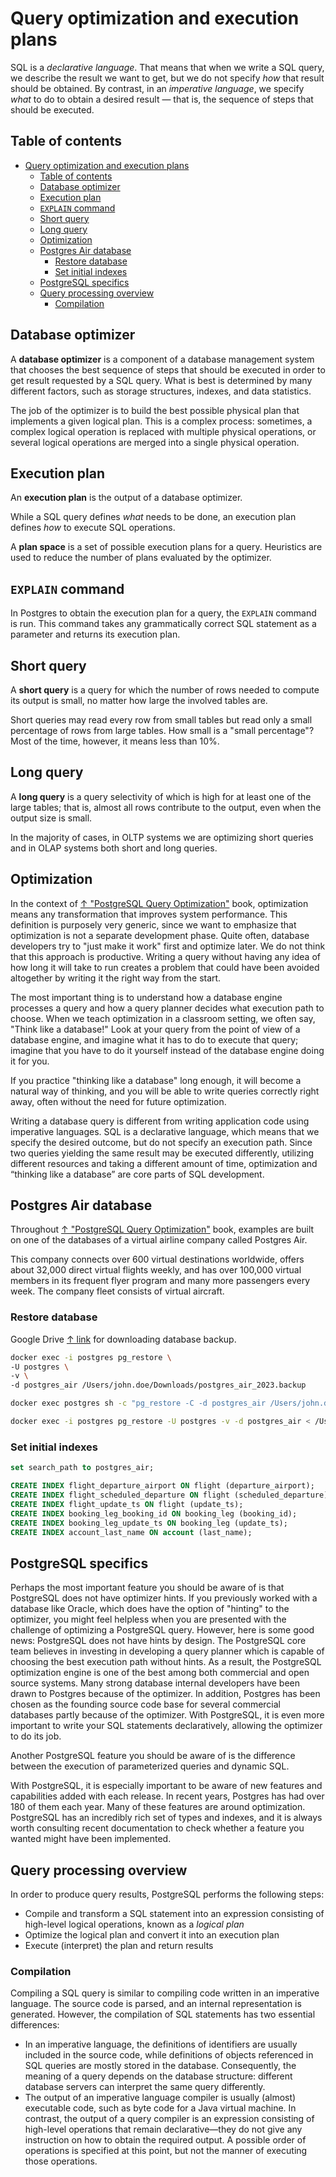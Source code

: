 # Query optimization and execution plans

SQL is a *declarative language*. That means that when we write a SQL query, we describe the result we want to get, but we do not specify *how* that result should be obtained. By contrast, in an *imperative language*, we specify *what* to do to obtain a desired result — that is, the sequence of steps that should be executed.

## Table of contents

- [Query optimization and execution plans](#query-optimization-and-execution-plans)
  - [Table of contents](#table-of-contents)
  - [Database optimizer](#database-optimizer)
  - [Execution plan](#execution-plan)
  - [`EXPLAIN` command](#explain-command)
  - [Short query](#short-query)
  - [Long query](#long-query)
  - [Optimization](#optimization)
  - [Postgres Air database](#postgres-air-database)
    - [Restore database](#restore-database)
    - [Set initial indexes](#set-initial-indexes)
  - [PostgreSQL specifics](#postgresql-specifics)
  - [Query processing overview](#query-processing-overview)
    - [Compilation](#compilation)

## Database optimizer

A **database optimizer** is a component of a database management system that chooses the best sequence of steps that should be executed in order to get result requested by a SQL query. What is best is determined by many different factors, such as storage structures, indexes, and data statistics.

The job of the optimizer is to build the best possible physical plan that implements a given logical plan. This is a complex process: sometimes, a complex logical operation is replaced with multiple physical operations, or several logical operations are merged into a single physical operation.

## Execution plan

An **execution plan** is the output of a database optimizer.

While a SQL query defines *what* needs to be done, an execution plan defines *how* to execute SQL operations.

A **plan space** is a set of possible execution plans for a query. Heuristics are used to reduce the number of plans evaluated by the optimizer.

## `EXPLAIN` command

In Postgres to obtain the execution plan for a query, the `EXPLAIN` command is run. This command takes any grammatically correct SQL statement as a parameter and returns its execution plan.

## Short query

A **short query** is a query for which the number of rows needed to compute its output is small, no matter how large the involved tables are.

Short queries may read every row from small tables but read only a small percentage of rows from large tables. How small is a "small percentage"?  Most of the time, however, it means less than 10%.

## Long query

A **long query** is a query selectivity of which is high for at least one of the large tables; that is, almost all rows contribute to the output, even when the output size is small.

In the majority of cases, in OLTP systems we are optimizing short queries and in
OLAP systems both short and long queries.

## Optimization

In the context of [↑ "PostgreSQL Query Optimization"](https://www.amazon.com/PostgreSQL-Query-Optimization-Ultimate-Efficient/dp/1484268849) book, optimization means any transformation that improves system performance. This definition is purposely very generic, since we want to emphasize that optimization is not a separate development phase. Quite often, database developers try to "just make it work" first and optimize later. We do not think that this approach is productive. Writing a query without having any idea of how long it will take to run creates a problem that could have been avoided altogether by writing it the right way from the start.

The most important thing is to understand how a database engine processes a query and how a query planner decides what execution path to choose. When we teach optimization in a classroom setting, we often say, "Think like a database!" Look at your query from the point of view of a database engine, and imagine what it has to do to execute that query; imagine that you have to do it yourself instead of the database engine doing it for you.

If you practice "thinking like a database" long enough, it will become a natural way of thinking, and you will be able to write queries correctly right away, often without the need for future optimization.

Writing a database query is different from writing application code using imperative languages. SQL is a declarative language, which means that we specify the desired outcome, but do not specify an execution path. Since two queries yielding the same result may be executed differently, utilizing different resources and taking a different amount of time, optimization and “thinking like a database” are core parts of SQL development.

## Postgres Air database

Throughout [↑ "PostgreSQL Query Optimization"](https://www.amazon.com/PostgreSQL-Query-Optimization-Ultimate-Efficient/dp/1484268849) book, examples are built on one of the databases of a virtual airline company called Postgres Air.

This company connects over 600 virtual destinations worldwide, offers about 32,000 direct virtual flights weekly, and has over 100,000 virtual members in its frequent flyer program and many more passengers every week. The company fleet consists of virtual aircraft.

### Restore database

Google Drive [↑ link](https://drive.google.com/drive/folders/13F7M80Kf_somnjb-mTYAnh1hW1Y_g4kJ) for downloading database backup.

```bash
docker exec -i postgres pg_restore \
-U postgres \
-v \
-d postgres_air /Users/john.doe/Downloads/postgres_air_2023.backup

docker exec postgres sh -c "pg_restore -C -d postgres_air /Users/john.doe/Downloads/postgres_air_2023.backup"

docker exec -i postgres pg_restore -U postgres -v -d postgres_air < /Users/john.doe/Downloads/postgres_air_2023.backup
```

### Set initial indexes

```sql
set search_path to postgres_air;

CREATE INDEX flight_departure_airport ON flight (departure_airport);
CREATE INDEX flight_scheduled_departure ON flight (scheduled_departure);
CREATE INDEX flight_update_ts ON flight (update_ts);
CREATE INDEX booking_leg_booking_id ON booking_leg (booking_id);
CREATE INDEX booking_leg_update_ts ON booking_leg (update_ts);
CREATE INDEX account_last_name ON account (last_name);
```

## PostgreSQL specifics

Perhaps the most important feature you should be aware of is that PostgreSQL does not have optimizer hints. If you previously worked with a database like Oracle, which does have the option of "hinting" to the optimizer, you might feel helpless when you
are presented with the challenge of optimizing a PostgreSQL query. However, here is some good news: PostgreSQL does not have hints by design. The PostgreSQL core team believes in investing in developing a query planner which is capable of choosing the best execution path without hints. As a result, the PostgreSQL optimization engine is one of the best among both commercial and open source systems. Many strong database internal developers have been drawn to Postgres because of the optimizer. In addition, Postgres has been chosen as the founding source code base for several commercial databases partly because of the optimizer. With PostgreSQL, it is even more important to write your SQL statements declaratively, allowing the optimizer to do its job.

Another PostgreSQL feature you should be aware of is the difference between the execution of parameterized queries and dynamic SQL.

With PostgreSQL, it is especially important to be aware of new features and capabilities added with each release. In recent years, Postgres has had over 180 of them each year. Many of these features are around optimization. PostgreSQL has an incredibly rich set of types and indexes, and it is always worth consulting recent documentation to check whether a feature you wanted might have been implemented.

## Query processing overview

In order to produce query results, PostgreSQL performs the following steps:

- Compile and transform a SQL statement into an expression consisting of high-level logical operations, known as a *logical plan*
- Optimize the logical plan and convert it into an execution plan
- Execute (interpret) the plan and return results

### Compilation

Compiling a SQL query is similar to compiling code written in an imperative language. The source code is parsed, and an internal representation is generated. However, the compilation of SQL statements has two essential differences:

- In an imperative language, the definitions of identifiers are usually included in the source code, while definitions of objects referenced in SQL queries are mostly stored in the database. Consequently, the meaning of a query depends on the database structure: different database servers can interpret the same query differently.
- The output of an imperative language compiler is usually (almost) executable code, such as byte code for a Java virtual machine. In contrast, the output of a query compiler is an expression consisting of high-level operations that remain declarative—they do not give any instruction on how to obtain the required output. A possible order of operations is specified at this point, but not the manner of executing those operations.
